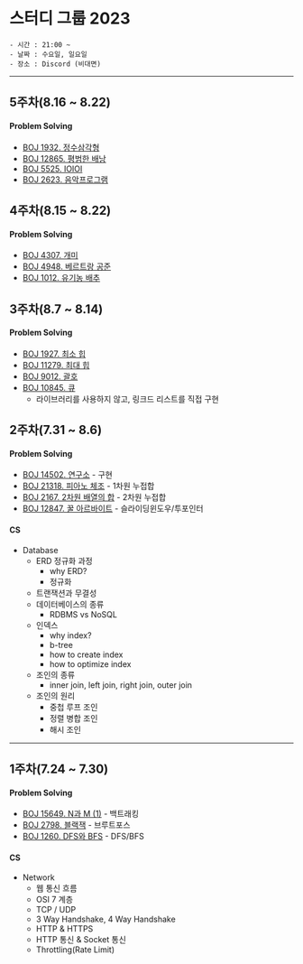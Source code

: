 # 스터디 그룹 2023
~~~
- 시간 : 21:00 ~ 
- 날짜 : 수요일, 일요일
- 장소 : Discord (비대면)
~~~
<hr/>

## 5주차(8.16 ~ 8.22)
#### Problem Solving
* [BOJ 1932. 정수삼각형](https://www.acmicpc.net/problem/1932)
* [BOJ 12865. 평범한 배낭](https://www.acmicpc.net/problem/12865)
* [BOJ 5525. IOIOI](https://www.acmicpc.net/problem/5525)
* [BOJ 2623. 음악프로그램](https://www.acmicpc.net/problem/2623)

## 4주차(8.15 ~ 8.22)
#### Problem Solving
* [BOJ 4307. 개미](https://www.acmicpc.net/problem/4307)
* [BOJ 4948. 베르트랑 공준](https://www.acmicpc.net/problem/4948)
* [BOJ 1012. 유기농 배추](https://www.acmicpc.net/problem/1012)

## 3주차(8.7 ~ 8.14)
#### Problem Solving
* [BOJ 1927. 최소 힙](https://www.acmicpc.net/problem/1927)
* [BOJ 11279. 최대 힙](https://www.acmicpc.net/problem/11279)
* [BOJ 9012. 괄호](https://www.acmicpc.net/problem/9012)
* [BOJ 10845. 큐](https://www.acmicpc.net/problem/10845)
  * 라이브러리를 사용하지 않고, 링크드 리스트를 직접 구현

## 2주차(7.31 ~ 8.6)

#### Problem Solving
* [BOJ 14502. 연구소](https://www.acmicpc.net/problem/14502) - 구현
* [BOJ 21318. 피아노 체조](https://www.acmicpc.net/problem/21318) - 1차원 누접합
* [BOJ 2167. 2차원 배열의 합](https://www.acmicpc.net/problem/2167) - 2차원 누접합
* [BOJ 12847. 꿀 아르바이트](https://www.acmicpc.net/problem/12847) - 슬라이딩윈도우/투포인터

#### CS
* Database
  * ERD 정규화 과정
    * why ERD?
    * 정규화
  * 트랜잭션과 무결성
  * 데이터베이스의 종류
    * RDBMS vs NoSQL
  * 인덱스
    * why index?
    * b-tree
    * how to create index
    * how to optimize index
  * 조인의 종류
    * inner join, left join, right join, outer join
  * 조인의 원리
    * 중첩 루프 조인
    * 정렬 병합 조인
    * 해시 조인

<hr/>

## 1주차(7.24 ~ 7.30)

#### Problem Solving
* [BOJ 15649. N과 M (1)](https://www.acmicpc.net/problem/15649) - 백트래킹
* [BOJ 2798. 블랙잭](https://www.acmicpc.net/problem/2798) - 브루트포스
* [BOJ 1260. DFS와 BFS](https://www.acmicpc.net/problem/1260) - DFS/BFS

#### CS
* Network
  * 웹 통신 흐름
  * OSI 7 계층
  * TCP / UDP
  * 3 Way Handshake, 4 Way Handshake
  * HTTP & HTTPS
  * HTTP 통신 & Socket 통신
  * Throttling(Rate Limit)
